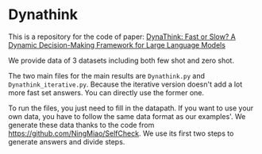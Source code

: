 # Dynathink
This is a repository for the code of paper: [DynaThink: Fast or Slow? A Dynamic Decision-Making Framework for Large Language Models](https://arxiv.org/abs/2407.01009)

We provide data of 3 datasets including both few shot and zero shot.

The two main files for the main results are `Dynathink.py` and `Dynathink_iterative.py`. Because the iterative version doesn't add a lot more fast set answers. You can directly use the former one.

To run the files, you just need to fill in the datapath.
If you want to use your own data, you have to follow the same data format as our examples'. We generate these data thanks to the code from https://github.com/NingMiao/SelfCheck. We use its first two steps to generate answers and divide steps.
